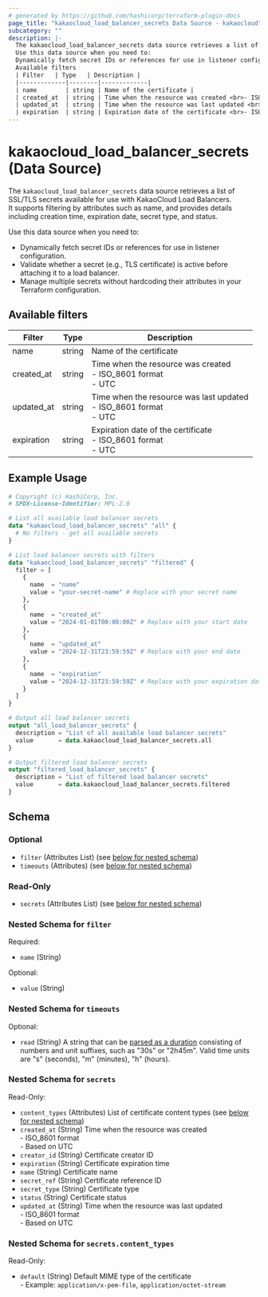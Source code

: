 ```yaml
---
# generated by https://github.com/hashicorp/terraform-plugin-docs
page_title: "kakaocloud_load_balancer_secrets Data Source - kakaocloud"
subcategory: ""
description: |-
  The kakaocloud_load_balancer_secrets data source retrieves a list of SSL/TLS secrets available for use with KakaoCloud Load Balancers.It supports filtering by attributes such as name, and provides details including creation time, expiration date, secret type, and status.
  Use this data source when you need to:
  Dynamically fetch secret IDs or references for use in listener configuration.Validate whether a secret (e.g., TLS certificate) is active before attaching it to a load balancer.Manage multiple secrets without hardcoding their attributes in your Terraform configuration.
  Available filters
  | Filter   | Type   | Description |
  |-------------|--------|-------------|
  | name        | string | Name of the certificate |
  | created_at  | string | Time when the resource was created <br>- ISO_8601 format <br>- UTC |
  | updated_at  | string | Time when the resource was last updated <br>- ISO_8601 format <br>- UTC |
  | expiration  | string | Expiration date of the certificate <br>- ISO_8601 format <br>- UTC |
---
```


# kakaocloud_load_balancer_secrets (Data Source)

The `kakaocloud_load_balancer_secrets` data source retrieves a list of SSL/TLS secrets available for use with KakaoCloud Load Balancers.  
It supports filtering by attributes such as name, and provides details including creation time, expiration date, secret type, and status.  

Use this data source when you need to:
- Dynamically fetch secret IDs or references for use in listener configuration.  
- Validate whether a secret (e.g., TLS certificate) is active before attaching it to a load balancer.  
- Manage multiple secrets without hardcoding their attributes in your Terraform configuration.  


## Available filters

| Filter   | Type   | Description |
|-------------|--------|-------------|
| name        | string | Name of the certificate |
| created_at  | string | Time when the resource was created <br>- ISO_8601 format <br>- UTC |
| updated_at  | string | Time when the resource was last updated <br>- ISO_8601 format <br>- UTC |
| expiration  | string | Expiration date of the certificate <br>- ISO_8601 format <br>- UTC |

## Example Usage

```terraform
# Copyright (c) HashiCorp, Inc.
# SPDX-License-Identifier: MPL-2.0

# List all available load balancer secrets
data "kakaocloud_load_balancer_secrets" "all" {
  # No filters - get all available secrets
}

# List load balancer secrets with filters
data "kakaocloud_load_balancer_secrets" "filtered" {
  filter = [
    {
      name  = "name"
      value = "your-secret-name" # Replace with your secret name
    },
    {
      name  = "created_at"
      value = "2024-01-01T00:00:00Z" # Replace with your start date
    },
    {
      name  = "updated_at"
      value = "2024-12-31T23:59:59Z" # Replace with your end date
    },
    {
      name  = "expiration"
      value = "2024-12-31T23:59:59Z" # Replace with your expiration date
    }
  ]
}

# Output all load balancer secrets
output "all_load_balancer_secrets" {
  description = "List of all available load balancer secrets"
  value       = data.kakaocloud_load_balancer_secrets.all
}

# Output filtered load balancer secrets
output "filtered_load_balancer_secrets" {
  description = "List of filtered load balancer secrets"
  value       = data.kakaocloud_load_balancer_secrets.filtered
}
```

<!-- schema generated by tfplugindocs -->
## Schema

### Optional

- `filter` (Attributes List) (see [below for nested schema](#nestedatt--filter))
- `timeouts` (Attributes) (see [below for nested schema](#nestedatt--timeouts))

### Read-Only

- `secrets` (Attributes List) (see [below for nested schema](#nestedatt--secrets))

<a id="nestedatt--filter"></a>
### Nested Schema for `filter`

Required:

- `name` (String)

Optional:

- `value` (String)


<a id="nestedatt--timeouts"></a>
### Nested Schema for `timeouts`

Optional:

- `read` (String) A string that can be [parsed as a duration](https://pkg.go.dev/time#ParseDuration) consisting of numbers and unit suffixes, such as "30s" or "2h45m". Valid time units are "s" (seconds), "m" (minutes), "h" (hours).


<a id="nestedatt--secrets"></a>
### Nested Schema for `secrets`

Read-Only:

- `content_types` (Attributes) List of certificate content types (see [below for nested schema](#nestedatt--secrets--content_types))
- `created_at` (String) Time when the resource was created <br/> - ISO_8601 format  <br/> - Based on UTC
- `creator_id` (String) Certificate creator ID
- `expiration` (String) Certificate expiration time
- `name` (String) Certificate name
- `secret_ref` (String) Certificate reference ID
- `secret_type` (String) Certificate type
- `status` (String) Certificate status
- `updated_at` (String) Time when the resource was last updated <br/> - ISO_8601 format  <br/> - Based on UTC

<a id="nestedatt--secrets--content_types"></a>
### Nested Schema for `secrets.content_types`

Read-Only:

- `default` (String) Default MIME type of the certificate <br/> - Example: `application/x-pem-file`, `application/octet-stream`
